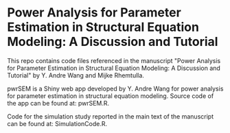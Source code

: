 # Power Analysis for Parameter Estimation in Structural Equation Modeling: A Discussion and Tutorial
This repo contains code files referenced in the manuscript "Power Analysis for Parameter Estimation in Structural Equation Modeling: A Discussion and Tutorial" by Y. Andre Wang and Mijke Rhemtulla.

pwrSEM is a Shiny web app developed by Y. Andre Wang for power analysis for parameter estimation in structural equation modeling. Source code of the app can be found at: pwrSEM.R.

Code for the simulation study reported in the main text of the manuscript can be found at: SimulationCode.R.
